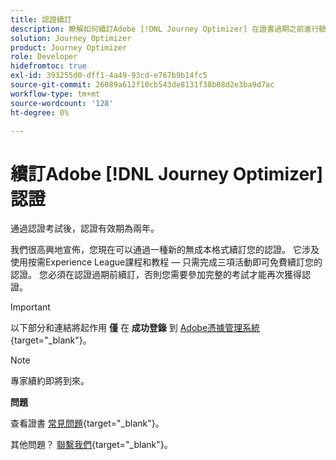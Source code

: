 ```yaml
---
title: 認證續訂
description: 瞭解如何續訂Adobe [!DNL Journey Optimizer] 在證書過期之前進行驗證。
solution: Journey Optimizer
product: Journey Optimizer
role: Developer
hidefromtoc: true
exl-id: 393255d0-dff1-4a49-93cd-e767b9b14fc5
source-git-commit: 26089a612f10cb543de8131f38b08d2e3ba9d7ac
workflow-type: tm+mt
source-wordcount: '128'
ht-degree: 0%

---
```


# 續訂Adobe [!DNL Journey Optimizer] 認證

通過認證考試後，認證有效期為兩年。

我們很高興地宣佈，您現在可以通過一種新的無成本格式續訂您的認證。 它涉及使用按需Experience League課程和教程 — 只需完成三項活動即可免費續訂您的認證。 您必須在認證過期前續訂，否則您需要參加完整的考試才能再次獲得認證。

>[!IMPORTANT]
>
>以下部分和連結將起作用 **僅** 在 **成功登錄** 到 [Adobe憑據管理系統](http://www.certmetrics.com/adobe){target="_blank"}。

>[!NOTE]
>專家續約即將到來。

**問題**

查看證書 [常見問題](https://experienceleague.adobe.com/docs/certification/certification/faq.html?lang=en){target="_blank"}。

其他問題？ [聯繫我們](mailto:certif@adobe.com){target="_blank"}。
